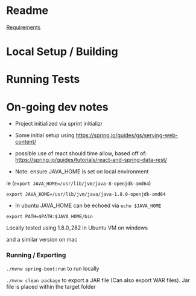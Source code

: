# Readme

[Requirements](./requirements.md)

# Local Setup / Building

# Running Tests

# On-going dev notes

- Project initialized via sprint initializr
- Some initial setup using https://spring.io/guides/gs/serving-web-content/

- possible use of react should time allow, based off of:
  https://spring.io/guides/tutorials/react-and-spring-data-rest/

- Note: ensure JAVA_HOME is set on local environment

ie (`export JAVA_HOME=/usr/lib/jvm/java-8-openjdk-amd64`)

`export JAVA_HOME=/usr/lib/jvm/java/java-1.8.0-openjdk-amd64`

- In ubuntu JAVA_HOME can be echoed via `echo $JAVA_HOME`

`export PATH=$PATH:$JAVA_HOME/bin`

Locally tested using 1.8.0_282 in Ubuntu VM on windows

and a similar version on mac

### Running / Exporting

`./mvnw spring-boot:run` to run locally

`./mvnw clean package` to export a JAR file (Can also export WAR files). Jar file is placed within the target folder
